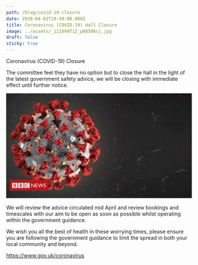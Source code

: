 ```yaml
---
path: /blog/covid-19-closure
date: 2020-04-01T19:49:00.000Z
title: Coronavirus (COVID-19) Hall Closure
image: ../assets/_111099712_p08506cj.jpg
draft: false
sticky: true
---
```

<!--StartFragment-->

Coronavirus (COVID-19) Closure

The committee feel they have no option but to close the hall in the light of the latest government safety advice, we will be closing with immediate effect until further notice.

![](../assets/_111099712_p08506cj.jpg)

We will review the advice circulated mid April and review bookings and timescales with our aim to be open as soon as possible whilst operating within the government guidance.

<!--EndFragment-->

We wish you all the best of health in these worrying times, please ensure you are following the government guidance to limit the spread in both your local community and beyond.

<https://www.gov.uk/coronavirus>